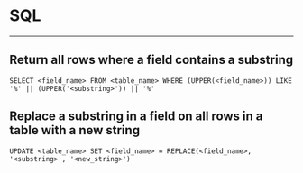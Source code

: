 # SQL
----------

## Return all rows where a field contains a substring

    SELECT <field_name> FROM <table_name> WHERE (UPPER(<field_name>)) LIKE '%' || (UPPER('<substring>')) || '%'

## Replace a substring in a field on all rows in a table with a new string

    UPDATE <table_name> SET <field_name> = REPLACE(<field_name>, '<substring>', '<new_string>')
